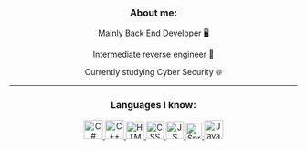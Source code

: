 <h3 align="center">About me:</h3>


<div align="center">
<p>Mainly Back End Developer 🖥️</p>
<p>Intermediate reverse engineer 💾</p>
<p>Currently studying Cyber Security 🌐</p>
</div>

---

<h3 align="center">Languages I know:</h3>
<p align="center">

<a alt="C" width="33px" src="https://cdn.jsdelivr.net/gh/devicons/devicon/icons/c/c-plain.svg" href="https://www.cprogramming.com"/>
<img alt="C#" width="33px" src="https://cdn.jsdelivr.net/gh/devicons/devicon/icons/csharp/csharp-plain.svg" href="https://learn.microsoft.com/en-us/dotnet/csharp/"/>
<img alt="C++" width="33px" src="https://cdn.jsdelivr.net/gh/devicons/devicon/icons/cplusplus/cplusplus-plain.svg" href="https://cplusplus.com"/>
<img alt="HTML" width="31px" src="https://cdn.jsdelivr.net/gh/devicons/devicon/icons/html5/html5-plain.svg" href="https://html.com"/>
<img alt="CSS" width="31px" src="https://cdn.jsdelivr.net/gh/devicons/devicon/icons/css3/css3-plain.svg" href="https://www.w3.org"/>
<img alt="JS" width="31px "src="https://cdn.jsdelivr.net/gh/devicons/devicon/icons/javascript/javascript-original.svg" href="https://www.javascript.com"/>
<img alt="Spring" width="28px" src="https://cdn.jsdelivr.net/gh/devicons/devicon/icons/spring/spring-original.svg" href="https://spring.io"/>
<img alt="Java" width="33px" src="https://cdn.jsdelivr.net/gh/devicons/devicon/icons/java/java-original.svg" href="https://www.java.com/en/"/>


</p>
